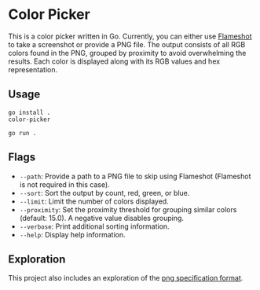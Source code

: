 # Color Picker

This is a color picker written in Go. Currently, you can either use [Flameshot](https://flameshot.org/) to take a screenshot or provide a PNG file.
The output consists of all RGB colors found in the PNG, grouped by proximity to avoid overwhelming the results.
Each color is displayed along with its RGB values and hex representation.

## Usage

```console
go install .
color-picker
```

```console
go run .
```

## Flags

- `--path`: Provide a path to a PNG file to skip using Flameshot (Flameshot is not required in this case).
- `--sort`: Sort the output by count, red, green, or blue.
- `--limit`: Limit the number of colors displayed.
- `--proximity`: Set the proximity threshold for grouping similar colors (default: 15.0). A negative value disables grouping.
- `--verbose`: Print additional sorting information.
- `--help`: Display help information.

## Exploration

This project also includes an exploration of the [png specification format](http://libpng.org/pub/png/spec/1.2/PNG-Contents.html).

